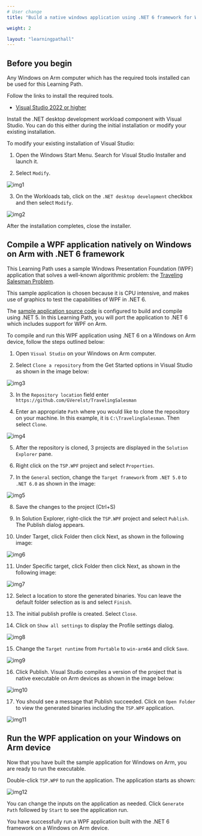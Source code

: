 ```yaml
---
# User change
title: "Build a native windows application using .NET 6 framework for Windows on Arm"

weight: 2

layout: "learningpathall"
---
```


## Before you begin

Any Windows on Arm computer which has the required tools installed can be used for this Learning Path.

Follow the links to install the required tools. 

* [Visual Studio 2022 or higher](/install-guides/vs-woa) 

Install the .NET desktop development workload component with Visual Studio. You can do this either during the initial installation or modify your existing installation. 

To modify your existing installation of Visual Studio:

1. Open the Windows Start Menu. Search for Visual Studio Installer and launch it.

2. Select `Modify`.

![img1](net1.png)

3. On the Workloads tab, click on the `.NET desktop development` checkbox and then select `Modify`.

![img2](net2.png)

After the installation completes, close the installer.

## Compile a WPF application natively on Windows on Arm with .NET 6 framework

This Learning Path uses a sample Windows Presentation Foundation (WPF) application that solves a well-known algorithmic problem: the [Traveling Salesman Problem](https://simple.wikipedia.org/wiki/Travelling_salesman_problem).

This sample application is chosen because it is CPU intensive, and makes use of graphics to test the capabilities of WPF in .NET 6.

The [sample application source code](https://github.com/GVerelst/TravelingSalesman) is configured to build and compile using .NET 5. In this Learning Path, you will port the application to .NET 6 which includes support for WPF on Arm. 

To compile and run this WPF application using .NET 6 on a Windows on Arm device, follow the steps outlined below:

1. Open `Visual Studio` on your Windows on Arm computer.

2. Select `Clone a repository` from the Get Started options in Visual Studio as shown in the image below:

![img3](net3.png)

3. In the `Repository location` field enter `https://github.com/GVerelst/TravelingSalesman`

4. Enter an appropriate `Path` where you would like to clone the repository on your machine. In this example, it is `C:\TravelingSalesman`. Then select `Clone`.

![img4](net4.png)

5. After the repository is cloned, 3 projects are displayed in the `Solution Explorer` pane. 

6. Right click on the `TSP.WPF` project and select `Properties`. 

7. In the `General` section, change the `Target framework` from `.NET 5.0` to `.NET 6.0` as shown in the image:

![img5](net5.png)

8. Save the changes to the project (Ctrl+S)

9. In Solution Explorer, right-click the `TSP.WPF` project and select `Publish`. The Publish dialog appears.  

10. Under Target, click Folder then click Next, as shown in the following image:

![img6](net6.png)

11. Under Specific target, click Folder then click Next, as shown in the following image:

![img7](net7.png)

12. Select a location to store the generated binaries. You can leave the default folder selection as is and select `Finish`.

13. The initial publish profile is created. Select `Close`. 

14. Click on `Show all settings` to display the Profile settings dialog. 

![img8](net8.png)

15. Change the `Target runtime` from `Portable` to `win-arm64` and click `Save`.

![img9](net9.png)

16. Click Publish. Visual Studio compiles a version of the project that is native executable on Arm devices as shown in the image below:

![img10](net10.png)

17. You should see a message that Publish succeeded. Click on `Open Folder` to view the generated binaries including the `TSP.WPF` application.

![img11](net11.png)


## Run the WPF application on your Windows on Arm device

Now that you have built the sample application for Windows on Arm, you are ready to run the executable.

Double-click `TSP.WPF` to run the application. The application starts as shown:

![img12](net12.png)

You can change the inputs on the application as needed. Click `Generate Path` followed by `Start` to see the application run.

You have successfully run a WPF application built with the .NET 6 framework on a Windows on Arm device.
